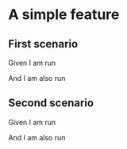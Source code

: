 # A simple feature

## First scenario

Given I am run

And I am also run

## Second scenario

Given I am run

And I am also run

